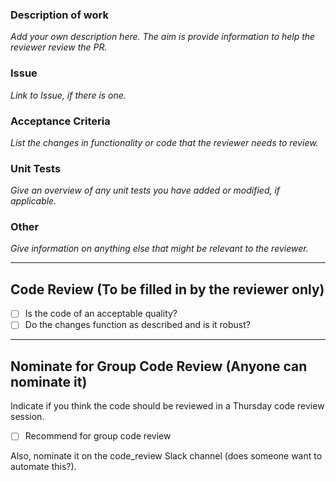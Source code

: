 ### Description of work

*Add your own description here. The aim is provide information to help the reviewer review the PR.*

### Issue

*Link to Issue, if there is one.*

### Acceptance Criteria

*List the changes in functionality or code that the reviewer needs to review.*

### Unit Tests

*Give an overview of any unit tests you have added or modified, if applicable.*

### Other

*Give information on anything else that might be relevant to the reviewer.*

---

## Code Review (To be filled in by the reviewer only)

- [ ] Is the code of an acceptable quality?
- [ ] Do the changes function as described and is it robust?

---

## Nominate for Group Code Review (Anyone can nominate it)
Indicate if you think the code should be reviewed in a Thursday code review session.

- [ ] Recommend for group code review

Also, nominate it on the code_review Slack channel (does someone want to automate this?).
